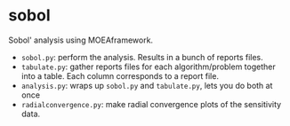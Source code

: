 sobol
========================

Sobol' analysis using MOEAframework.  

- `sobol.py`: perform the analysis.  Results in a bunch of reports files.
- `tabulate.py`: gather reports files for each algorithm/problem together into a table.  Each column corresponds to a report file.
- `analysis.py`: wraps up `sobol.py` and `tabulate.py`, lets you do both at once
- `radialconvergence.py`: make radial convergence plots of the sensitivity data.
